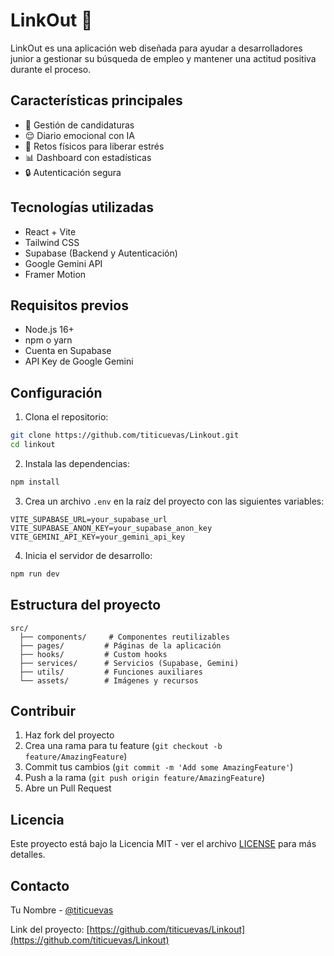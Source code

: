 # LinkOut 🚀

LinkOut es una aplicación web diseñada para ayudar a desarrolladores junior a gestionar su búsqueda de empleo y mantener una actitud positiva durante el proceso.

## Características principales

- 📝 Gestión de candidaturas
- 😌 Diario emocional con IA
- 💪 Retos físicos para liberar estrés
- 📊 Dashboard con estadísticas
- 🔒 Autenticación segura

## Tecnologías utilizadas

- React + Vite
- Tailwind CSS
- Supabase (Backend y Autenticación)
- Google Gemini API
- Framer Motion

## Requisitos previos

- Node.js 16+
- npm o yarn
- Cuenta en Supabase
- API Key de Google Gemini

## Configuración

1. Clona el repositorio:
```bash
git clone https://github.com/titicuevas/Linkout.git
cd linkout
```

2. Instala las dependencias:
```bash
npm install
```

3. Crea un archivo `.env` en la raíz del proyecto con las siguientes variables:
```env
VITE_SUPABASE_URL=your_supabase_url
VITE_SUPABASE_ANON_KEY=your_supabase_anon_key
VITE_GEMINI_API_KEY=your_gemini_api_key
```

4. Inicia el servidor de desarrollo:
```bash
npm run dev
```

## Estructura del proyecto

```
src/
  ├── components/     # Componentes reutilizables
  ├── pages/         # Páginas de la aplicación
  ├── hooks/         # Custom hooks
  ├── services/      # Servicios (Supabase, Gemini)
  ├── utils/         # Funciones auxiliares
  └── assets/        # Imágenes y recursos
```

## Contribuir

1. Haz fork del proyecto
2. Crea una rama para tu feature (`git checkout -b feature/AmazingFeature`)
3. Commit tus cambios (`git commit -m 'Add some AmazingFeature'`)
4. Push a la rama (`git push origin feature/AmazingFeature`)
5. Abre un Pull Request

## Licencia

Este proyecto está bajo la Licencia MIT - ver el archivo [LICENSE](LICENSE) para más detalles.

## Contacto

Tu Nombre - [@titicuevas](https://twitter.com/titicuevas)

Link del proyecto: [https://github.com/titicuevas/Linkout](https://github.com/titicuevas/Linkout)
